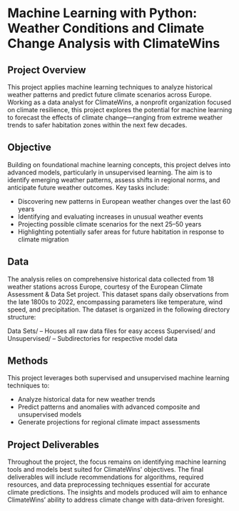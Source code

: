 # Machine Learning with Python: Weather Conditions and Climate Change Analysis with ClimateWins

## Project Overview

This project applies machine learning techniques to analyze historical weather patterns and predict future climate scenarios across Europe. Working as a data analyst for ClimateWins, a nonprofit organization focused on climate resilience, this project explores the potential for machine learning to forecast the effects of climate change—ranging from extreme weather trends to safer habitation zones within the next few decades.

## Objective

Building on foundational machine learning concepts, this project delves into advanced models, particularly in unsupervised learning. The aim is to identify emerging weather patterns, assess shifts in regional norms, and anticipate future weather outcomes. Key tasks include:

- Discovering new patterns in European weather changes over the last 60 years
- Identifying and evaluating increases in unusual weather events
- Projecting possible climate scenarios for the next 25–50 years
- Highlighting potentially safer areas for future habitation in response to climate migration

## Data
The analysis relies on comprehensive historical data collected from 18 weather stations across Europe, courtesy of the European Climate Assessment & Data Set project. This dataset spans daily observations from the late 1800s to 2022, encompassing parameters like temperature, wind speed, and precipitation. The dataset is organized in the following directory structure:

Data Sets/ – Houses all raw data files for easy access
Supervised/ and Unsupervised/ – Subdirectories for respective model data

## Methods
This project leverages both supervised and unsupervised machine learning techniques to:

- Analyze historical data for new weather trends
- Predict patterns and anomalies with advanced composite and unsupervised models
- Generate projections for regional climate impact assessments

## Project Deliverables

Throughout the project, the focus remains on identifying machine learning tools and models best suited for ClimateWins' objectives. The final deliverables will include recommendations for algorithms, required resources, and data preprocessing techniques essential for accurate climate predictions. The insights and models produced will aim to enhance ClimateWins’ ability to address climate change with data-driven foresight.
